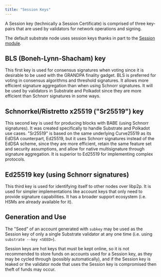 ```yaml
---
title: "Session Keys"
---
```


A Session key (technically a Session Certificate) is comprised of three key-pairs that are used by validators for network operations and signing.

The default substrate node uses session keys thanks in part to the [Session module](https://crates.parity.io/srml_session/index.html).


## BLS (Boneh-Lynn-Shacham) key
This first key is used for consensus signatures when voting since it is desirable to be used with the GRANDPA finality gadget. BLS is preferred for voting in consensus algorithms and threshold signatures. It allows more efficient signature aggregation than when using Schnorr signatures. It will be used by validators in Substrate and Polkadot since they are more efficient than Schnorr signatures in some ways.


## Schnorrkel/Ristretto x25519 ("Sr25519") key
This second key is used for producing blocks with BABE (using Schnorr signatures). It was created specifically to handle Substrate and Polkadot use cases. "Sr25519" is based on the same underlying Curve25519 as its EdDSA counterpart, Ed25519, but it uses Schnorr signatures instead of the EdDSA scheme, since they are more efficient, retain the same feature set and security assumptions, and allow for native multisignature through signature aggregation. It is superior to Ed25519 for implementing complex protocols.

## Ed25519 key (using Schnorr signatures)
This third key is used for identifying itself to other nodes over libp2p. It is used for simpler implementations like account keys that only need to provide signature capabilities. It has a broader support ecosystem (i.e. HSMs are already available for it).


## Generation and Use
The "Seed" of an account generated with `subkey` may be used as the Session key of only a single Substrate validator at any one time (i.e. using `substrate --key <SEED>`).

Session keys are hot keys that must be kept online, so it is not recommended to store funds on accounts used for a Session key, as they may be cycled through (possibly automatically), and if the Session key is leaked or the validator node that uses the Session key is compromised then theft of funds may occur.
